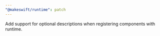 ```yaml
---
"@makeswift/runtime": patch
---
```


Add support for optional descriptions when registering components with runtime.
